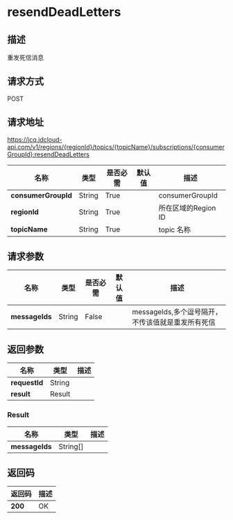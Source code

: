 # resendDeadLetters


## 描述
重发死信消息

## 请求方式
POST

## 请求地址
https://jcq.jdcloud-api.com/v1/regions/{regionId}/topics/{topicName}/subscriptions/{consumerGroupId}:resendDeadLetters

|名称|类型|是否必需|默认值|描述|
|---|---|---|---|---|
|**consumerGroupId**|String|True| |consumerGroupId|
|**regionId**|String|True| |所在区域的Region ID|
|**topicName**|String|True| |topic 名称|

## 请求参数
|名称|类型|是否必需|默认值|描述|
|---|---|---|---|---|
|**messageIds**|String|False| |messageIds,多个逗号隔开，不传该值就是重发所有死信|


## 返回参数
|名称|类型|描述|
|---|---|---|
|**requestId**|String| |
|**result**|Result| |

### Result
|名称|类型|描述|
|---|---|---|
|**messageIds**|String[]| |

## 返回码
|返回码|描述|
|---|---|
|**200**|OK|
